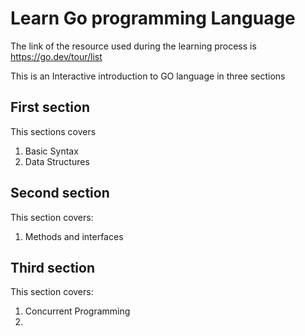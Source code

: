 # Learn Go programming Language

The link of the resource used during the learning process is
<https://go.dev/tour/list>

This is an Interactive introduction to GO language in three sections

## First section
This sections covers
1. Basic Syntax
2. Data Structures

## Second section
This section covers:
1. Methods and interfaces

## Third section
This section covers:
1. Concurrent Programming
2. 